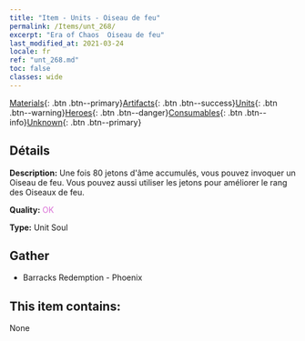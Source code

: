 ```yaml
---
title: "Item - Units - Oiseau de feu"
permalink: /Items/unt_268/
excerpt: "Era of Chaos  Oiseau de feu"
last_modified_at: 2021-03-24
locale: fr
ref: "unt_268.md"
toc: false
classes: wide
---
```

 [Materials](/fr/Items/){: .btn .btn--primary}[Artifacts](/fr/Items/Artifacts/){: .btn .btn--success}[Units](/fr/Items/Units/){: .btn .btn--warning}[Heroes](/fr/Items/Heroes/){: .btn .btn--danger}[Consumables](/fr/Items/Consumables/){: .btn .btn--info}[Unknown](/fr/Items/Unknown/){: .btn .btn--primary}

## Détails
 **Description:** Une fois 80 jetons d'âme accumulés, vous pouvez invoquer un Oiseau de feu. Vous pouvez aussi utiliser les jetons pour améliorer le rang des Oiseaux de feu.

 **Quality:** <span style="color: #DA70D6">OK</span>

 **Type:** Unit Soul

## Gather

*    Barracks Redemption - Phoenix 

## This item contains:

  None

